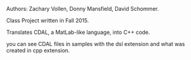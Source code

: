 Authors: Zachary Vollen, Donny Mansfield, David Schommer.

Class Project written in Fall 2015.

Translates CDAL, a MatLab-like language, into C++ code.

you can see CDAL files in samples with the dsl extension and what was created in cpp extension. 
